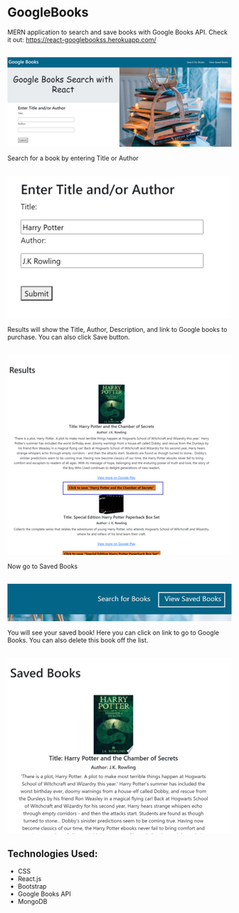 # GoogleBooks

MERN application to search and save books with Google Books API. Check it out: https://react-googlebookss.herokuapp.com/

<p align ="center"><br><img src="./client/src/images/googleBooksHome.jpg"></p>

Search for a book by entering Title or Author 
<p align ="center"><br><img src="./client/src/images/formImage.jpg" width="600px"></p>

Results will show the Title, Author, Description, and link to Google books to purchase. You can also click Save button.
<p align ="center"><br><img src="./client/src/images/resultsImg.png" width="600px"></p>

Now go to Saved Books
<p align ="center"><br><img src="./client/src/images/navImg-2.png" width="600px"></p>

You will see your saved book! Here you can click on link to go to Google Books. You can also delete this book off the list.
<p align ="center"><br><img src="./client/src/images/savedImg-2.png" width="600px"></p>

## Technologies Used:
* CSS
* React.js
* Bootstrap
* Google Books API
* MongoDB 
 